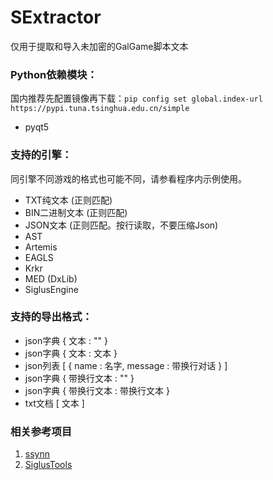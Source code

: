 # SExtractor
 仅用于提取和导入未加密的GalGame脚本文本
 
### Python依赖模块：
国内推荐先配置镜像再下载：`pip config set global.index-url https://pypi.tuna.tsinghua.edu.cn/simple`
* pyqt5

### 支持的引擎：
同引擎不同游戏的格式也可能不同，请参看程序内示例使用。
* TXT纯文本 (正则匹配)
* BIN二进制文本 (正则匹配)
* JSON文本 (正则匹配。按行读取，不要压缩Json)
* AST
* Artemis
* EAGLS
* Krkr
* MED (DxLib)
* SiglusEngine

### 支持的导出格式：
* json字典 { 文本 : "" }
* json字典 { 文本 : 文本 }
* json列表 [ { name : 名字, message : 带换行对话 } ]
* json字典 { 带换行文本 : "" }
* json字典 { 带换行文本 : 带换行文本 }
* txt文档  [ 文本 ]

### 相关参考项目
1. [ssynn](https://github.com/ssynn/game_translation)
2. [SiglusTools](https://github.com/yanhua0518/GALgameScriptTools)
